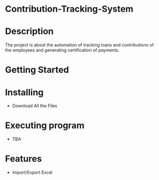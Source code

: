 # Contribution-Tracking-System
# Description
The project is about the automation of tracking loans and contributions of the employees and generating certification of payments. 
# Getting Started
# Installing
* Download All the Files
# Executing program
* TBA
# Features
* Import/Export Excel
